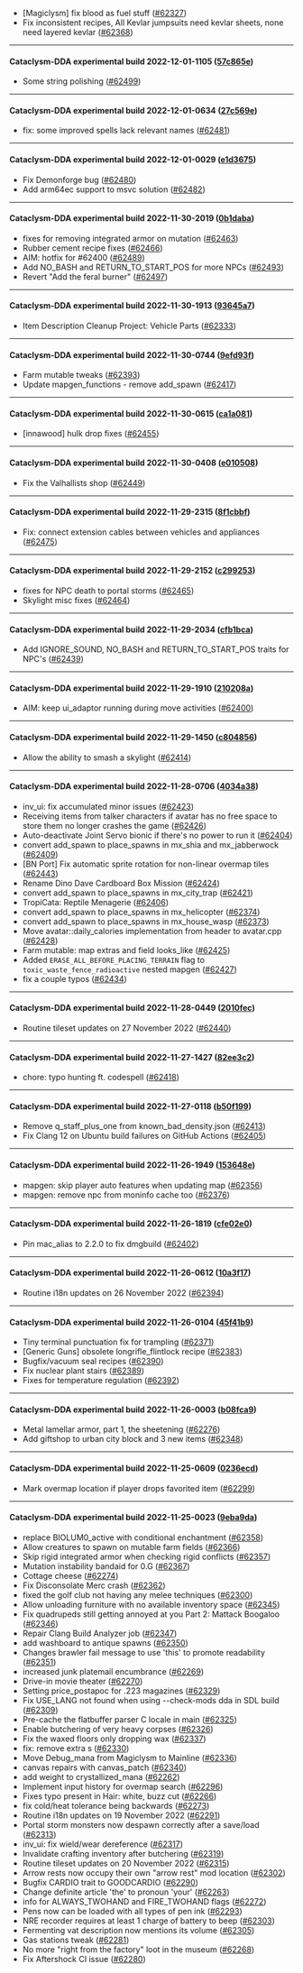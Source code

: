 * [Magiclysm] fix blood as fuel stuff ([#62327](https://github.com/CleverRaven/Cataclysm-DDA/pull/62327))
* Fix inconsistent recipes, All Kevlar jumpsuits need kevlar sheets, none need layered kevlar ([#62368](https://github.com/CleverRaven/Cataclysm-DDA/pull/62368))

---

#### Cataclysm-DDA experimental build 2022-12-01-1105 ([57c865e](https://github.com/CleverRaven/Cataclysm-DDA/releases/tag/cdda-experimental-2022-12-01-1105))

* Some string polishing ([#62499](https://github.com/CleverRaven/Cataclysm-DDA/pull/62499))

---

#### Cataclysm-DDA experimental build 2022-12-01-0634 ([27c569e](https://github.com/CleverRaven/Cataclysm-DDA/releases/tag/cdda-experimental-2022-12-01-0634))

* fix: some improved spells lack relevant names ([#62481](https://github.com/CleverRaven/Cataclysm-DDA/pull/62481))

---

#### Cataclysm-DDA experimental build 2022-12-01-0029 ([e1d3675](https://github.com/CleverRaven/Cataclysm-DDA/releases/tag/cdda-experimental-2022-12-01-0029))

* Fix Demonforge bug ([#62480](https://github.com/CleverRaven/Cataclysm-DDA/pull/62480))
* Add arm64ec support to msvc solution ([#62482](https://github.com/CleverRaven/Cataclysm-DDA/pull/62482))

---

#### Cataclysm-DDA experimental build 2022-11-30-2019 ([0b1daba](https://github.com/CleverRaven/Cataclysm-DDA/releases/tag/cdda-experimental-2022-11-30-2019))

* fixes for removing integrated armor on mutation ([#62463](https://github.com/CleverRaven/Cataclysm-DDA/pull/62463))
* Rubber cement recipe fixes ([#62466](https://github.com/CleverRaven/Cataclysm-DDA/pull/62466))
* AIM: hotfix for #62400 ([#62489](https://github.com/CleverRaven/Cataclysm-DDA/pull/62489))
* Add NO_BASH and RETURN_TO_START_POS for more NPCs ([#62493](https://github.com/CleverRaven/Cataclysm-DDA/pull/62493))
* Revert "Add the feral burner" ([#62497](https://github.com/CleverRaven/Cataclysm-DDA/pull/62497))

---

#### Cataclysm-DDA experimental build 2022-11-30-1913 ([93645a7](https://github.com/CleverRaven/Cataclysm-DDA/releases/tag/cdda-experimental-2022-11-30-1913))

* Item Description Cleanup Project: Vehicle Parts ([#62333](https://github.com/CleverRaven/Cataclysm-DDA/pull/62333))

---

#### Cataclysm-DDA experimental build 2022-11-30-0744 ([9efd93f](https://github.com/CleverRaven/Cataclysm-DDA/releases/tag/cdda-experimental-2022-11-30-0744))

* Farm mutable tweaks ([#62393](https://github.com/CleverRaven/Cataclysm-DDA/pull/62393))
* Update mapgen_functions - remove add_spawn ([#62417](https://github.com/CleverRaven/Cataclysm-DDA/pull/62417))

---

#### Cataclysm-DDA experimental build 2022-11-30-0615 ([ca1a081](https://github.com/CleverRaven/Cataclysm-DDA/releases/tag/cdda-experimental-2022-11-30-0615))

* [innawood] hulk drop fixes ([#62455](https://github.com/CleverRaven/Cataclysm-DDA/pull/62455))

---

#### Cataclysm-DDA experimental build 2022-11-30-0408 ([e010508](https://github.com/CleverRaven/Cataclysm-DDA/releases/tag/cdda-experimental-2022-11-30-0408))

* Fix the Valhallists shop ([#62449](https://github.com/CleverRaven/Cataclysm-DDA/pull/62449))

---

#### Cataclysm-DDA experimental build 2022-11-29-2315 ([8f1cbbf](https://github.com/CleverRaven/Cataclysm-DDA/releases/tag/cdda-experimental-2022-11-29-2315))

* Fix: connect extension cables between vehicles and appliances ([#62475](https://github.com/CleverRaven/Cataclysm-DDA/pull/62475))

---

#### Cataclysm-DDA experimental build 2022-11-29-2152 ([c299253](https://github.com/CleverRaven/Cataclysm-DDA/releases/tag/cdda-experimental-2022-11-29-2152))

* fixes for NPC death to portal storms ([#62465](https://github.com/CleverRaven/Cataclysm-DDA/pull/62465))
* Skylight misc fixes ([#62464](https://github.com/CleverRaven/Cataclysm-DDA/pull/62464))

---

#### Cataclysm-DDA experimental build 2022-11-29-2034 ([cfb1bca](https://github.com/CleverRaven/Cataclysm-DDA/releases/tag/cdda-experimental-2022-11-29-2034))

* Add IGNORE_SOUND, NO_BASH and RETURN_TO_START_POS traits for NPC's ([#62439](https://github.com/CleverRaven/Cataclysm-DDA/pull/62439))

---

#### Cataclysm-DDA experimental build 2022-11-29-1910 ([210208a](https://github.com/CleverRaven/Cataclysm-DDA/releases/tag/cdda-experimental-2022-11-29-1910))

* AIM: keep ui_adaptor running during move activities ([#62400](https://github.com/CleverRaven/Cataclysm-DDA/pull/62400))

---

#### Cataclysm-DDA experimental build 2022-11-29-1450 ([c804856](https://github.com/CleverRaven/Cataclysm-DDA/releases/tag/cdda-experimental-2022-11-29-1450))

* Allow the ability to smash a skylight ([#62414](https://github.com/CleverRaven/Cataclysm-DDA/pull/62414))

---

#### Cataclysm-DDA experimental build 2022-11-28-0706 ([4034a38](https://github.com/CleverRaven/Cataclysm-DDA/releases/tag/cdda-experimental-2022-11-28-0706))

* inv_ui: fix accumulated minor issues ([#62423](https://github.com/CleverRaven/Cataclysm-DDA/pull/62423))
* Receiving items from talker characters if avatar has no free space to store them no longer crashes the game ([#62426](https://github.com/CleverRaven/Cataclysm-DDA/pull/62426))
* Auto-deactivate Joint Servo bionic if there's no power to run it ([#62404](https://github.com/CleverRaven/Cataclysm-DDA/pull/62404))
* convert add_spawn to place_spawns in mx_shia and mx_jabberwock ([#62409](https://github.com/CleverRaven/Cataclysm-DDA/pull/62409))
* [BN Port] Fix automatic sprite rotation for non-linear overmap tiles ([#62443](https://github.com/CleverRaven/Cataclysm-DDA/pull/62443))
* Rename Dino Dave Cardboard Box Mission ([#62424](https://github.com/CleverRaven/Cataclysm-DDA/pull/62424))
* convert add_spawn to place_spawns in mx_city_trap ([#62421](https://github.com/CleverRaven/Cataclysm-DDA/pull/62421))
* TropiCata: Reptile Menagerie ([#62406](https://github.com/CleverRaven/Cataclysm-DDA/pull/62406))
* convert add_spawn to place_spawns in mx_helicopter ([#62374](https://github.com/CleverRaven/Cataclysm-DDA/pull/62374))
* convert add_spawn to place_spawns in mx_house_wasp ([#62373](https://github.com/CleverRaven/Cataclysm-DDA/pull/62373))
* Move avatar::daily_calories implementation from header to avatar.cpp ([#62428](https://github.com/CleverRaven/Cataclysm-DDA/pull/62428))
* Farm mutable: map extras and field looks_like ([#62425](https://github.com/CleverRaven/Cataclysm-DDA/pull/62425))
* Added `ERASE_ALL_BEFORE_PLACING_TERRAIN` flag to `toxic_waste_fence_radioactive` nested mapgen ([#62427](https://github.com/CleverRaven/Cataclysm-DDA/pull/62427))
* fix a couple typos ([#62434](https://github.com/CleverRaven/Cataclysm-DDA/pull/62434))

---

#### Cataclysm-DDA experimental build 2022-11-28-0449 ([2010fec](https://github.com/CleverRaven/Cataclysm-DDA/releases/tag/cdda-experimental-2022-11-28-0449))

* Routine tileset updates on 27 November 2022 ([#62440](https://github.com/CleverRaven/Cataclysm-DDA/pull/62440))

---

#### Cataclysm-DDA experimental build 2022-11-27-1427 ([82ee3c2](https://github.com/CleverRaven/Cataclysm-DDA/releases/tag/cdda-experimental-2022-11-27-1427))

* chore: typo hunting ft. codespell ([#62418](https://github.com/CleverRaven/Cataclysm-DDA/pull/62418))

---

#### Cataclysm-DDA experimental build 2022-11-27-0118 ([b50f199](https://github.com/CleverRaven/Cataclysm-DDA/releases/tag/cdda-experimental-2022-11-27-0118))

* Remove q_staff_plus_one from known_bad_density.json ([#62413](https://github.com/CleverRaven/Cataclysm-DDA/pull/62413))
* Fix Clang 12 on Ubuntu build failures on GitHub Actions ([#62405](https://github.com/CleverRaven/Cataclysm-DDA/pull/62405))

---

#### Cataclysm-DDA experimental build 2022-11-26-1949 ([153648e](https://github.com/CleverRaven/Cataclysm-DDA/releases/tag/cdda-experimental-2022-11-26-1949))

* mapgen: skip player auto features when updating map ([#62356](https://github.com/CleverRaven/Cataclysm-DDA/pull/62356))
* mapgen: remove npc from moninfo cache too ([#62376](https://github.com/CleverRaven/Cataclysm-DDA/pull/62376))

---

#### Cataclysm-DDA experimental build 2022-11-26-1819 ([cfe02e0](https://github.com/CleverRaven/Cataclysm-DDA/releases/tag/cdda-experimental-2022-11-26-1819))

* Pin mac_alias to 2.2.0 to fix dmgbuild ([#62402](https://github.com/CleverRaven/Cataclysm-DDA/pull/62402))

---

#### Cataclysm-DDA experimental build 2022-11-26-0612 ([10a3f17](https://github.com/CleverRaven/Cataclysm-DDA/releases/tag/cdda-experimental-2022-11-26-0612))

* Routine i18n updates on 26 November 2022 ([#62394](https://github.com/CleverRaven/Cataclysm-DDA/pull/62394))

---

#### Cataclysm-DDA experimental build 2022-11-26-0104 ([45f41b9](https://github.com/CleverRaven/Cataclysm-DDA/releases/tag/cdda-experimental-2022-11-26-0104))

* Tiny terminal punctuation fix for trampling ([#62371](https://github.com/CleverRaven/Cataclysm-DDA/pull/62371))
* [Generic Guns] obsolete longrifle_flintlock recipe ([#62383](https://github.com/CleverRaven/Cataclysm-DDA/pull/62383))
* Bugfix/vacuum seal recipes ([#62390](https://github.com/CleverRaven/Cataclysm-DDA/pull/62390))
* Fix nuclear plant stairs ([#62389](https://github.com/CleverRaven/Cataclysm-DDA/pull/62389))
* Fixes for temperature regulation ([#62392](https://github.com/CleverRaven/Cataclysm-DDA/pull/62392))

---

#### Cataclysm-DDA experimental build 2022-11-26-0003 ([b08fca9](https://github.com/CleverRaven/Cataclysm-DDA/releases/tag/cdda-experimental-2022-11-26-0003))

* Metal lamellar armor, part 1, the sheetening ([#62276](https://github.com/CleverRaven/Cataclysm-DDA/pull/62276))
* Add giftshop to urban city block and 3 new items ([#62348](https://github.com/CleverRaven/Cataclysm-DDA/pull/62348))

---

#### Cataclysm-DDA experimental build 2022-11-25-0609 ([0236ecd](https://github.com/CleverRaven/Cataclysm-DDA/releases/tag/cdda-experimental-2022-11-25-0609))

* Mark overmap location if player drops favorited item ([#62299](https://github.com/CleverRaven/Cataclysm-DDA/pull/62299))

---

#### Cataclysm-DDA experimental build 2022-11-25-0023 ([9eba9da](https://github.com/CleverRaven/Cataclysm-DDA/releases/tag/cdda-experimental-2022-11-25-0023))

* replace BIOLUM0_active with conditional enchantment ([#62358](https://github.com/CleverRaven/Cataclysm-DDA/pull/62358))
* Allow creatures to spawn on mutable farm fields ([#62366](https://github.com/CleverRaven/Cataclysm-DDA/pull/62366))
* Skip rigid integrated armor when checking rigid conflicts ([#62357](https://github.com/CleverRaven/Cataclysm-DDA/pull/62357))
* Mutation instability bandaid for 0.G ([#62367](https://github.com/CleverRaven/Cataclysm-DDA/pull/62367))
* Cottage cheese ([#62274](https://github.com/CleverRaven/Cataclysm-DDA/pull/62274))
* Fix Disconsolate Merc crash ([#62362](https://github.com/CleverRaven/Cataclysm-DDA/pull/62362))
* fixed the golf club not having any melee techniques ([#62300](https://github.com/CleverRaven/Cataclysm-DDA/pull/62300))
* Allow unloading furniture with no available inventory space ([#62345](https://github.com/CleverRaven/Cataclysm-DDA/pull/62345))
* Fix quadrupeds still getting annoyed at you Part 2: Mattack Boogaloo ([#62346](https://github.com/CleverRaven/Cataclysm-DDA/pull/62346))
* Repair Clang Build Analyzer job ([#62347](https://github.com/CleverRaven/Cataclysm-DDA/pull/62347))
* add washboard to antique spawns ([#62350](https://github.com/CleverRaven/Cataclysm-DDA/pull/62350))
* Changes brawler fail message to use 'this' to promote readability ([#62351](https://github.com/CleverRaven/Cataclysm-DDA/pull/62351))
* increased junk platemail encumbrance ([#62269](https://github.com/CleverRaven/Cataclysm-DDA/pull/62269))
* Drive-in movie theater ([#62270](https://github.com/CleverRaven/Cataclysm-DDA/pull/62270))
* Setting price_postapoc for .223 magazines ([#62329](https://github.com/CleverRaven/Cataclysm-DDA/pull/62329))
* Fix USE_LANG not found when using --check-mods dda in SDL build ([#62309](https://github.com/CleverRaven/Cataclysm-DDA/pull/62309))
* Pre-cache the flatbuffer parser C locale in main ([#62325](https://github.com/CleverRaven/Cataclysm-DDA/pull/62325))
* Enable butchering of very heavy corpses ([#62326](https://github.com/CleverRaven/Cataclysm-DDA/pull/62326))
* Fix the waxed floors only dropping wax ([#62337](https://github.com/CleverRaven/Cataclysm-DDA/pull/62337))
* fix: remove extra s ([#62330](https://github.com/CleverRaven/Cataclysm-DDA/pull/62330))
* Move Debug_mana from Magiclysm to Mainline ([#62336](https://github.com/CleverRaven/Cataclysm-DDA/pull/62336))
* canvas repairs with canvas_patch ([#62340](https://github.com/CleverRaven/Cataclysm-DDA/pull/62340))
* add weight to crystallized_mana ([#62262](https://github.com/CleverRaven/Cataclysm-DDA/pull/62262))
* Implement input history for overmap search ([#62296](https://github.com/CleverRaven/Cataclysm-DDA/pull/62296))
* Fixes typo present in Hair: white, buzz cut ([#62266](https://github.com/CleverRaven/Cataclysm-DDA/pull/62266))
* fix cold/heat tolerance being backwards ([#62273](https://github.com/CleverRaven/Cataclysm-DDA/pull/62273))
* Routine i18n updates on 19 November 2022 ([#62291](https://github.com/CleverRaven/Cataclysm-DDA/pull/62291))
* Portal storm monsters now despawn correctly after a save/load ([#62313](https://github.com/CleverRaven/Cataclysm-DDA/pull/62313))
* inv_ui: fix wield/wear dereference ([#62317](https://github.com/CleverRaven/Cataclysm-DDA/pull/62317))
* Invalidate crafting inventory after butchering ([#62319](https://github.com/CleverRaven/Cataclysm-DDA/pull/62319))
* Routine tileset updates on 20 November 2022 ([#62315](https://github.com/CleverRaven/Cataclysm-DDA/pull/62315))
* Arrow rests now occupy their own "arrow rest" mod location ([#62302](https://github.com/CleverRaven/Cataclysm-DDA/pull/62302))
* Bugfix CARDIO trait to GOODCARDIO ([#62290](https://github.com/CleverRaven/Cataclysm-DDA/pull/62290))
* Change definite article 'the' to pronoun 'your' ([#62263](https://github.com/CleverRaven/Cataclysm-DDA/pull/62263))
* info for ALWAYS_TWOHAND and FIRE_TWOHAND flags ([#62272](https://github.com/CleverRaven/Cataclysm-DDA/pull/62272))
* Pens now can be loaded with all types of pen ink ([#62293](https://github.com/CleverRaven/Cataclysm-DDA/pull/62293))
* NRE recorder requires at least 1 charge of battery to beep ([#62303](https://github.com/CleverRaven/Cataclysm-DDA/pull/62303))
* Fermenting vat description now mentions its volume ([#62305](https://github.com/CleverRaven/Cataclysm-DDA/pull/62305))
* Gas stations tweak ([#62281](https://github.com/CleverRaven/Cataclysm-DDA/pull/62281))
* No more "right from the factory" loot in the museum ([#62268](https://github.com/CleverRaven/Cataclysm-DDA/pull/62268))
* Fix Aftershock CI issue ([#62280](https://github.com/CleverRaven/Cataclysm-DDA/pull/62280))
